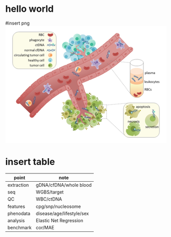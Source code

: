 # hello world
#insert png
![png](https://github.com/yemingx/xieyeming1.github.io/blob/master/blood1.png)

# insert table
| point | note |
| --- | --- |
| extraction | gDNA/cfDNA/whole blood |
| seq | WGBS/target |
| QC | WBC/ctDNA |
| features | cpg/snp/nucleosome |
| phenodata | disease/age/lifestyle/sex |
| analysis | Elastic Net Regression |
| benchmark | cor/MAE |

